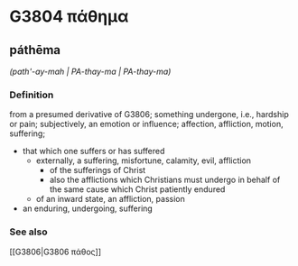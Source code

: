 # G3804 πάθημα

## páthēma

_(path'-ay-mah | PA-thay-ma | PA-thay-ma)_

### Definition

from a presumed derivative of G3806; something undergone, i.e., hardship or pain; subjectively, an emotion or influence; affection, affliction, motion, suffering; 

- that which one suffers or has suffered
  - externally, a suffering, misfortune, calamity, evil, affliction
    - of the sufferings of Christ
    - also the afflictions which Christians must undergo in behalf of the same cause which Christ patiently endured
  - of an inward state, an affliction, passion
- an enduring, undergoing, suffering

### See also

[[G3806|G3806 πάθος]]
